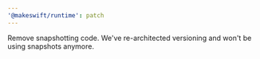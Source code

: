 ```yaml
---
'@makeswift/runtime': patch
---
```


Remove snapshotting code. We've re-architected versioning and won't be using snapshots anymore.
